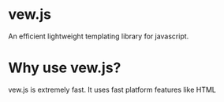 # vew.js
An efficient lightweight templating library for javascript.

# Why use vew.js?
vew.js is extremely fast. It uses fast platform features like HTML <template> elements with native cloning.
Unlike VDOM libraries, vew.js only ever updates the parts of templates that actually change - it doesn't re-render the entire view.
vew.js will help you create - delete - update DOM tree easly and also gives you nice maintainable structure, 
keep in mind that vew.js light as feather with file size of 14 bytes unminified so you dont have to think about load time.


# How to use?
vew.js has three functions(create, update, delete), 
you can start by creating template element inside HTML and giving it a id,
after that instantiate "View" class that needs two parameters model and template id.
we are going to make random color generator as example see code below:

HTML
```
<template id="color">
  <div style="background: rgb({{red}}, 
    {{green}}, {{blue}});"></div>
  <h5>
    <span>Red: {{red}}</span>
    <span>Green: {{green}}</span>
    <span>Blue: {{blue}}</span>
  </h5>
  <button @click="generate">
    Generate Color</button>
</template>
```

CSS 
```
* {
  margin: 0;
  padding: 0;
  box-sizing: border-box;
  font-family: sans-serif;
  margin-bottom: 8px;
  color: #212121;
}

body {
  min-height: 100vh;
  width: 100%;
  display: flex;
  align-items: center;
  justify-content: center;
  flex-direction: column;
}

div { 
  height: 50px;
  width: 50px;
  background-color: #000;
}
```

JAVASCRIPT 
```
let color = new View({
  red: 0,
  green: 0,
  blue: 0,
  generate: (event) => {
    color.model.red = Math.round(Math.random() * 255);
    color.model.green = Math.round(Math.random() * 255);
    color.model.blue = Math.round(Math.random() * 255);
      color.update();        
    }
}, 
"color");
```

let's talk about HTML above, we have template element that has id and contains three elements (div, h5, button),
div has style attribute with value of `background: rgb({{red}}, {{green}}, {{blue}})`, keep in mind that `{{red}} & {{green}} & {{blue}}`
are variables with default value of 0 and they exist inside the model(normal js object).

h5 contains three span elements every one of them has variable (red, green, blue).
button has click event with handler called "generate" it's functon exist inside the model as you can see in HTML you define event using ("@" + event name).

as you can see in javascript side we have instantiated "View" that has two parameters first is the model(simple javascript object)
that has everything(variables, functions) that exist on template and also there template id with value of "color".
the model contains four properties (red, green, blue, generate function) when you click on button generate event function get invoked and new values are generated for
(red, green, blue) but nothing will change until you call update function and the changed part get rerendered,

***Note: keep in mind if you have for example model that similar to this `{parent:{child: "value"}}` you can express it as template
variable `{{parent.child}}` you can add as many nesting as you want.***

***Note: you can delete the rendered template by calling delete function and render it again by calling create function.***

vew.js also support nesting templates see code below:

HTML
```
<template id="parent">
    {{text}}
    <template id="child">
        {{text}}
    </template>
</template>
```

JAVASCRIPT 
```
let parent = new View({text: "Parent"}, "parent");
let child = new View({text: "Child"}, parent.id + "child");
```
